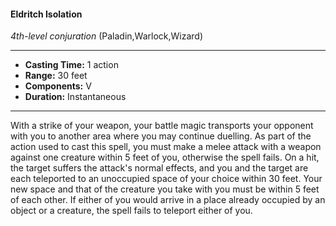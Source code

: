 #### Eldritch Isolation
*4th-level conjuration* (Paladin,Warlock,Wizard)
___
- **Casting Time:** 1 action
- **Range:** 30 feet
- **Components:** V
- **Duration:** Instantaneous
---
With a strike of your weapon, your battle magic transports your opponent with you to another area where you may continue duelling. As part of the action used to cast this spell, you must make a melee attack with a weapon against one creature within 5 feet of you, otherwise the spell fails. On a hit, the target suffers the attack's normal effects, and you and the target are each teleported to an unoccupied space of your choice within 30 feet. Your new space and that of the creature you take with you must be within 5 feet of each other. If either of you would arrive in a place already occupied by an object or a creature, the spell fails to teleport either of you.
